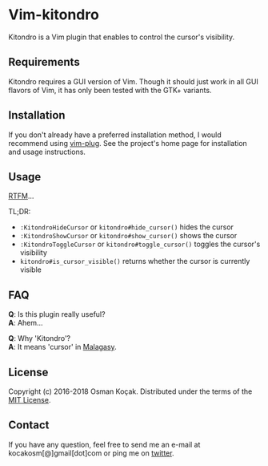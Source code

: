 Vim-kitondro
============

Kitondro is a Vim plugin that enables to control the cursor's visibility.


Requirements
------------

Kitondro requires a GUI version of Vim. Though it should just work in all GUI
flavors of Vim, it has only been tested with the GTK+ variants.


Installation
------------

If you don't already have a preferred installation method, I would recommend
using [vim-plug][1]. See the project's home page for installation and usage
instructions.


Usage
-----

[RTFM][2]...

TL;DR:

* `:KitondroHideCursor` or `kitondro#hide_cursor()` hides the cursor
* `:KitondroShowCursor` or `kitondro#show_cursor()` shows the cursor
* `:KitondroToggleCursor` or `kitondro#toggle_cursor()` toggles the cursor's visibility
* `kitondro#is_cursor_visible()` returns whether the cursor is currently visible


FAQ
---

**Q**: Is this plugin really useful?<br/>
**A**: Ahem...

**Q**: Why 'Kitondro'?<br/>
**A**: It means 'cursor' in [Malagasy][3].


License
-------

Copyright (c) 2016-2018 Osman Koçak.
Distributed under the terms of the [MIT License][4].


Contact
-------

If you have any question, feel free to send me an e-mail at kocakosm[@]gmail[dot]com
or ping me on [twitter][5].


 [1]: https://github.com/junegunn/vim-plug
 [2]: https://raw.githubusercontent.com/kocakosm/vim-kitondro/master/doc/kitondro.txt
 [3]: https://en.wikipedia.org/wiki/Malagasy_language
 [4]: https://opensource.org/licenses/MIT
 [5]: https://twitter.com/kocakosm
